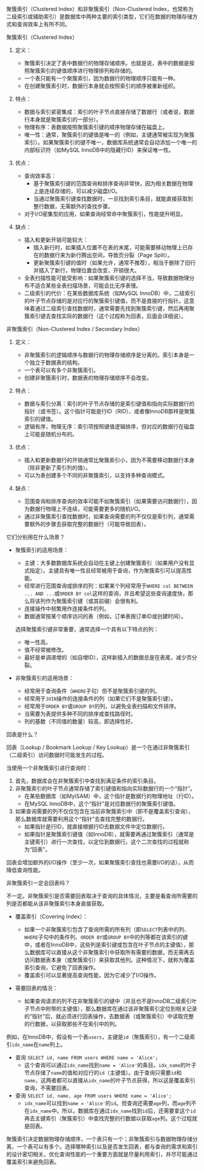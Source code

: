 
聚簇索引（Clustered Index）和非聚簇索引（Non-Clustered Index，也常称为二级索引或辅助索引）是数据库中两种主要的索引类型，它们在数据的物理存储方式和查询效率上有所不同。

聚簇索引（Clustered Index）

1.  定义：
    *   聚簇索引决定了表中数据行的物理存储顺序。也就是说，表中的数据是按照聚簇索引的键值顺序进行物理排列和存储的。
    *   一个表只能有一个聚簇索引，因为数据行的物理顺序只能有一种。
    *   在创建聚簇索引时，数据行本身就会按照索引的顺序被重新组织。

2.  特点：
    *   数据与索引紧密集成：索引的叶子节点直接存储了数据行（或者说，数据行本身就是聚簇索引的一部分）。
    *   物理有序：表数据按照聚簇索引键的顺序物理存储在磁盘上。
    *   唯一性：通常，聚簇索引的键值是唯一的（例如，主键通常被实现为聚簇索引）。如果聚簇索引的键不唯一，数据库系统通常会自动添加一个唯一的内部标识符（如MySQL InnoDB中的隐藏行ID）来保证唯一性。

3.  优点：
    *   查询效率高：
        *   基于聚簇索引键的范围查询和排序查询非常快，因为相关数据在物理上是连续存储的，可以减少磁盘I/O。
        *   当通过聚簇索引键查找数据时，一旦找到索引条目，就能直接获取到整行数据，无需额外的查找步骤。
    *   对于I/O密集型的应用，如果查询经常命中聚簇索引，性能提升明显。

4.  缺点：
    *   插入和更新开销可能较大：
        *   插入新行时，如果插入位置不在表的末尾，可能需要移动物理上已存在的数据行来为新行腾出空间，导致页分裂（Page Split）。
        *   更新聚簇索引键的值时（如果允许，通常不推荐），相当于删除了旧行并插入了新行，物理位置会改变，开销很大。
    *   全表扫描性能可能受影响：如果聚簇索引键的选择不当，导致数据物理分布不适合某些全表扫描场景，可能会比无序表慢。
    *   二级索引的代价：在某些数据库系统（如MySQL InnoDB）中，二级索引的叶子节点存储的是对应行的聚簇索引键值，而不是直接的行指针。这意味着通过二级索引查找数据时，通常需要先找到聚簇索引键，然后再用聚簇索引键去查找实际的数据行（这个过程称为回表，后面会详细说）。

非聚簇索引（Non-Clustered Index / Secondary Index）

1.  定义：
    *   非聚簇索引的逻辑顺序与数据行的物理存储顺序是分离的。索引本身是一个独立于数据表的结构。
    *   一个表可以有多个非聚簇索引。
    *   创建非聚簇索引时，数据表的物理存储顺序不会改变。

2.  特点：
    *   数据与索引分离：索引的叶子节点存储的是索引键值和指向实际数据行的指针（或书签）。这个指针可能是行ID（RID）、或者像InnoDB那样是聚簇索引的键值。
    *   逻辑有序，物理无序：索引项按照键值逻辑排序，但对应的数据行在磁盘上可能是随机分布的。

3.  优点：
    *   插入和更新数据行的开销通常比聚簇索引小，因为不需要移动数据行本身（除非更新了索引列的值）。
    *   可以为表创建多个不同的非聚簇索引，以支持多种查询模式。

4.  缺点：
    *   范围查询和排序查询的效率可能不如聚簇索引（如果需要访问数据行），因为数据行物理上不连续，可能需要更多的随机I/O。
    *   通过非聚簇索引查找数据时，如果查询需要的列不仅仅是索引列，通常需要额外的步骤去获取完整的数据行（可能导致回表）。

它们分别用在什么场景？

*   聚簇索引的适用场景：
    *   主键：大多数数据库系统会自动在主键上创建聚簇索引（如果用户没有显式指定）。主键具有唯一性且经常被用于查询，作为聚簇索引可以提高性能。
    *   经常进行范围查询或排序的列：如果某个列经常用于`WHERE col BETWEEN ... AND ...`或`ORDER BY col`这样的查询，并且希望这些查询速度快，那么将该列作为聚簇索引键（或其前缀）会很有利。
    *   连接操作中频繁用作连接条件的列。
    *   数据通常按某个顺序访问的表（例如，订单表按订单ID或创建时间）。

    选择聚簇索引键非常重要，通常选择一个具有以下特点的列：
    *   唯一性高。
    *   值不经常被修改。
    *   最好是单调递增的（如自增ID），这样新插入的数据总是在表尾，减少页分裂。

*   非聚簇索引的适用场景：
    *   经常用于查询条件（`WHERE`子句）但不是聚簇索引键的列。
    *   经常用于`JOIN`操作的连接条件的列（如果它们不是聚簇索引键）。
    *   经常用于`ORDER BY`或`GROUP BY`的列，以避免全表扫描和文件排序。
    *   当需要为表提供多种不同的排序或查找路径时。
    *   列的基数（不同值的数量）较高，即选择性好。

回表是什么？

回表（Lookup / Bookmark Lookup / Key Lookup）是一个在通过非聚簇索引（二级索引）访问数据时可能发生的过程。

当使用一个非聚簇索引进行查询时：
1.  首先，数据库会在非聚簇索引中查找到满足条件的索引条目。
2.  非聚簇索引的叶子节点通常存储了索引键值和指向实际数据行的一个“指针”。
    *   在某些数据库（如MyISAM）中，这个指针是数据行的物理地址（行ID）。
    *   在MySQL InnoDB中，这个“指针”是对应数据行的聚簇索引键值。
3.  如果查询需要的列不仅仅包含在当前非聚簇索引中（即不是覆盖索引查询），那么数据库就需要利用这个“指针”去查找完整的数据行。
    *   如果指针是行ID，就直接根据行ID去数据文件中定位数据行。
    *   如果指针是聚簇索引键值（如InnoDB），就需要再通过聚簇索引（通常是主键索引）进行一次查找，以定位到数据行。这个二次查找的过程就称为“回表”。

回表会增加额外的I/O操作（至少一次，如果聚簇索引查找也需要I/O的话），从而降低查询性能。

非聚簇索引一定会回表吗？

不一定。非聚簇索引是否需要回表取决于查询的具体情况，主要是看查询所需要的列是否都能从该非聚簇索引本身直接获取。

*   覆盖索引（Covering Index）：
    *   如果一个非聚簇索引包含了查询所需的所有列（即`SELECT`列表中的列、`WHERE`子句中的条件列、`ORDER BY`或`GROUP BY`中的列等都在该索引的键中，或者在InnoDB中，这些列是索引键或包含在叶子节点的主键值），那么数据库可以直接从这个非聚簇索引中获取所有需要的数据，而无需再去访问数据表本身（或聚簇索引）来获取其他列。这种情况下，就称为覆盖索引查询，它避免了回表操作。
    *   覆盖索引可以显著提高查询性能，因为它减少了I/O操作。

*   需要回表的情况：
    *   如果查询请求的列不在非聚簇索引的键中（并且也不是InnoDB二级索引叶子节点中附带的主键值），那么数据库在通过该非聚簇索引定位到相关记录的“指针”后，就必须进行回表操作，去数据表（或聚簇索引）中读取完整的行数据，以获取那些不在索引中的列。

例如，在InnoDB中，假设有一个表`users`，主键是`id`（聚簇索引），有一个二级索引`idx_name`在`name`列上。
*   查询 `SELECT id, name FROM users WHERE name = 'Alice';`
    *   这个查询可以通过`idx_name`找到`name = 'Alice'`的条目。`idx_name`的叶子节点存储了`name`的值和对应行的`id`（主键值）。由于查询只需要`id`和`name`，这两者都可以直接从`idx_name`的叶子节点获得，所以这是覆盖索引查询，不需要回表。
*   查询 `SELECT id, name, age FROM users WHERE name = 'Alice';`
    *   `idx_name`可以找到`name = 'Alice'`的`id`。但查询还需要`age`列，而`age`列不在`idx_name`中。所以，数据库在通过`idx_name`找到`id`后，还需要拿这个`id`再去主键索引（聚簇索引）中查找完整的行数据以获取`age`列。这个过程就是回表。

聚簇索引决定数据物理存储顺序，一个表只有一个；非聚簇索引与数据物理存储分离，一个表可以有多个。选择哪种索引以及是否发生回表，都与查询的需求和索引的设计密切相关。优化查询性能的一个重要方面就是尽量利用索引，并尽可能通过覆盖索引来避免回表。
